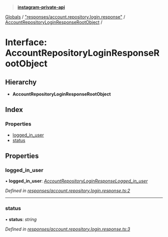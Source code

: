 > **[instagram-private-api](../README.md)**

[Globals](../README.md) / ["responses/account.repository.login.response"](../modules/_responses_account_repository_login_response_.md) / [AccountRepositoryLoginResponseRootObject](_responses_account_repository_login_response_.accountrepositoryloginresponserootobject.md) /

# Interface: AccountRepositoryLoginResponseRootObject

## Hierarchy

* **AccountRepositoryLoginResponseRootObject**

## Index

### Properties

* [logged_in_user](_responses_account_repository_login_response_.accountrepositoryloginresponserootobject.md#logged_in_user)
* [status](_responses_account_repository_login_response_.accountrepositoryloginresponserootobject.md#status)

## Properties

###  logged_in_user

• **logged_in_user**: *[AccountRepositoryLoginResponseLogged_in_user](_responses_account_repository_login_response_.accountrepositoryloginresponselogged_in_user.md)*

*Defined in [responses/account.repository.login.response.ts:2](https://github.com/dilame/instagram-private-api/blob/3e16058/src/responses/account.repository.login.response.ts#L2)*

___

###  status

• **status**: *string*

*Defined in [responses/account.repository.login.response.ts:3](https://github.com/dilame/instagram-private-api/blob/3e16058/src/responses/account.repository.login.response.ts#L3)*